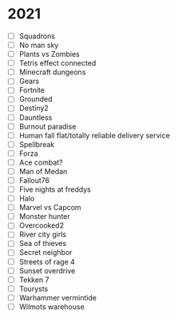   # 2021
  
-  [ ] Squadrons 
-  [ ] No man sky
-  [ ] Plants vs Zombies
-  [ ] Tetris effect connected
-  [ ] Minecraft dungeons
-  [ ] Gears
-  [ ] Fortnite
-  [ ] Grounded
-  [ ] Destiny2 
-  [ ] Dauntless
-  [ ] Burnout paradise
-  [ ] Human fall flat/totally reliable delivery service
-  [ ] Spellbreak 
-  [ ] Forza 
-  [ ] Ace combat?
-  [ ] Man of Medan
-  [ ] Fallout76
-  [ ] Five nights at freddys
-  [ ] Halo
-  [ ] Marvel vs Capcom
-  [ ] Monster hunter
-  [ ] Overcooked2
-  [ ] River city girls
-  [ ] Sea of thieves
-  [ ] Secret neighbor
-  [ ] Streets of rage 4
-  [ ] Sunset overdrive
-  [ ] Tekken 7
-  [ ] Tourysts 
-  [ ] Warhammer vermintide
-  [ ] Wilmots warehouse
